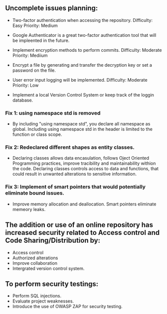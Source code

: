 ## Uncomplete issues planning:
- Two-factor authentication when accessing the repository. Difficulty: Easy Priority: Medium
+ Google Authenticator is a great two-factor authentication tool that will be impleented in the future.
- Implement encryption methods to perform commits. Difficulty: Moderate Priority: Mediium
+ Encrypt a file by generating and transfer the decryption key or set a password on the file.
- User error input logging will be implemented. Difficulty: Moderate Priority: Low
+ Implement a local Version Control System or keep track of the loggin database.

### Fix 1: using namespace std is removed
- By including "using namespace std", you declare all namespace as global. Including using namespace std in the header is limited to the function or class scope.
### Fix 2: Redeclared different shapes as entity classes.
- Declaring classes allows data encasulation, follows Oject Oriented Programming practices, improve tracibility and maintainability withion the code. Declaring classes controls access to data and functions, that could result in
unwanted alterations to sensitive information.
### Fix 3: Implement of smart pointers that would potentially eliminate bound issues.
- Improve memory allocation and deallocation. Smart pointers eliminate memeory leaks.

## The addition or use of an online repository has increased security related to Access control and Code Sharing/Distribution by:
- Access control
- Authorized alterations
- Improve collaboration
- Intergrated version control system.


## To perform security testings:
- Perform SQL injections.
- Evaluate project weaknesses.
- Introduce the use of OWASP ZAP for security testing.
